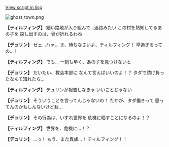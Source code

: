 [View script in lisp](../scripts/1210302.txt)

![ghost_town.png](../images/backgrounds/ghost_town.png)

**【ティルフィング】**
細い路地が入り組んで…迷路みたい
この村を熟知してるあの子を
探し出すのは、骨が折れるわね

**【デュリン】**
ゼェ…ハァ…
ま、待ちなさいよ、ティルフィング！
早過ぎるっての…！

**【ティルフィング】**
でも…
一刻も早く、あの子を見つけないと

**【デュリン】**
だいたい、教会本部に
なんて言えばいいのよ！？
タダで請け負ったなんて知れたら…

**【ティルフィング】**
デュリンが報告しなきゃ
いいことじゃない

**【デュリン】**
そういうことを言ってんじゃないの！
たかが、タダ働きって
思ってんのかもしんないけどね…

**【デュリン】**
その行為は、いずれ世界を
危機に晒すことになるのよ！？

**【ティルフィング】**
世界を、危機に…！？

**【デュリン】**
…っ！
もう、また異族…！
ティルフィング！！